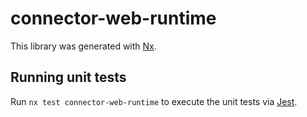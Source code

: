 # connector-web-runtime

This library was generated with [Nx](https://nx.dev).

## Running unit tests

Run `nx test connector-web-runtime` to execute the unit tests via [Jest](https://jestjs.io).
